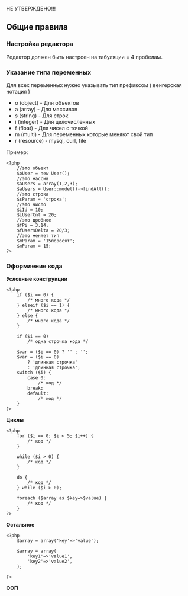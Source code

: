 НЕ УТВЕРЖДЕНО!!!

## Общие правила

### Настройка редактора

Редактор должен быть настроен на табуляции = 4 пробелам. 

### Указание типа переменных

Для всех переменных нужно указывать тип префиксом ( венгерская нотация )

* o (object) - Для объектов
* a (array) - Для массивов
* s (string) - Для строк
* i (integer) - Для целочисленных
* f (float) - Для чисел с точкой
* m (multi) - Для переменных которые меняют свой тип
* r (resource) - mysql, curl, file

    
Пример:

    <?php
		//это объект
		$oUser = new User();
		//это массив
		$aUsers = array(1,2,3);
		$aUsers = User::model()->findAll();
		//это строка
		$sParam = 'строка';
		//это число
		$iId = 10;
		$iUserCnt = 20;
		//это дробное
		$fPi = 3.14;
		$fUsersDelta = 20/3;
		//это меняет тип
		$mParam = '15поросят';
		$mParam = 15;
	?>

### Оформление кода
**Условные конструкции**

    <?php
        if ($i == 0) {
            /* много кода */
        } elseif ($i == 1) {
            /* много кода */
        } else {
            /* много кода */
        }

        if ($i == 0)
            /* одна строчка кода */

        $var = ($i == 0) ? '' : '';
        $var = ($i == 0) 
            ? 'длинная строчка'
            : 'длинная строчка';
        switch ($i) {
            case 0:
                /* код */
            break;
            default:
                /* код */
        }
    ?>
**Циклы**

    <?php
        for ($i == 0; $i < 5; $i++) {
            /* код */
        }

        while ($i > 0) {
            /* код */
        }

        do {
            /* код */
        } while ($i > 0);

        foreach ($array as $key=>$value) {
            /* код */
        }
    ?>

**Остальное**

    <?php
        $array = array('key'=>'value');

        $array = array(
            'key1'=>'value1',
            'key2'=>'value2',
        );

    ?>

**ООП**
